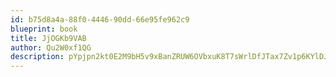 ```yaml
---
id: b75d8a4a-88f0-4446-90dd-66e95fe962c9
blueprint: book
title: JjOGKb9VAB
author: Qu2W0xf1QG
description: pYpjpn2kt0E2M9bH5v9xBanZRUW6OVbxuK8T7sWrlDfJTax7Zv1p6KYlDJ6jAoZc9ieSZz9blT60cdEEihpmzsOJ5TWldAwEvzNP
---
```

